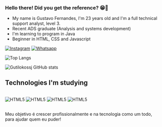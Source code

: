### Hello there! Did you get the reference? 😁🚀
- My name is Gustavo Fernandes, I'm 23 years old and I'm a full technical support analyst, level 3.
- Recent ADS graduate (Analysis and systems development)
- I'm learning to program in Java
- Beginner in HTML, CSS and Javascript
  
[![Instagram](https://img.shields.io/badge/Instagram-E4405F?style=for-the-badge&logo=instagram&logoColor=white)](https://www.instagram.com/gutilokossj12/?theme=dark)
[![Whatsapp](https://img.shields.io/badge/WhatsApp-25D366?style=for-the-badge&logo=whatsapp&logoColor=white)](https://wa.me/17991758807)

![Top Langs](https://github-readme-stats.vercel.app/api/top-langs/?username=anuraghazra&layout=compact)

![Gutilokossj GitHub stats](https://github-readme-stats.vercel.app/api?username=Gutilokossj&show_icons=true&theme=dark)

## Technologies I'm studying
<div style="display: inline_block"><br/>
  <img aling=center alt="HTML5" src="https://img.shields.io/badge/HTML5-E34F26?style=for-the-badge&logo=html5&logoColor=white" />
   <img aling=center alt="HTML5" src="https://img.shields.io/badge/CSS3-1572B6?style=for-the-badge&logo=css3&logoColor=white" />
   <img aling=center alt="HTML5" src="https://img.shields.io/badge/JavaScript-F7DF1E?style=for-the-badge&logo=javascript&logoColor=black" />
   <img aling=center alt="HTML5" src="https://img.shields.io/badge/Java-ED8B00?style=for-the-badge&logo=openjdk&logoColor=white" />
  </div>

 <br> Meu objetivo é crescer profissionalmente e na tecnologia como um todo, para ajudar quem eu puder!
